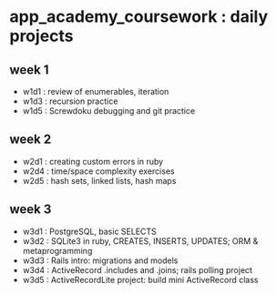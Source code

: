 # app_academy_coursework : daily projects

## week 1
* w1d1 : review of enumerables, iteration
* w1d3 : recursion practice
* w1d5 : Screwdoku debugging and git practice


## week 2
* w2d1 : creating custom errors in ruby
* w2d4 : time/space complexity exercises
* w2d5 : hash sets, linked lists, hash maps


## week 3
* w3d1 : PostgreSQL, basic SELECTS
* w3d2 : SQLite3 in ruby, CREATES, INSERTS, UPDATES; ORM & metaprogramming
* w3d3 : Rails intro: migrations and models
* w3d4 : ActiveRecord .includes and .joins; rails polling project
* w3d5 : ActiveRecordLite project: build mini ActiveRecord class